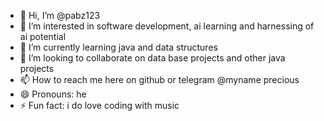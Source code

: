 - 👋 Hi, I’m @pabz123
- 👀 I’m interested in software development, ai learning and harnessing of ai potential 
- 🌱 I’m currently learning java and data structures 
- 💞️ I’m looking to collaborate on data base projects and other java projects 
- 📫 How to reach me here on github or telegram @myname precious 
- 😄 Pronouns: he
- ⚡ Fun fact: i do love coding with music

<!---
pabz123/pabz123 is a ✨ special ✨ repository because its `README.md` (this file) appears on your GitHub profile.
You can click the Preview link to take a look at your changes.
--->
